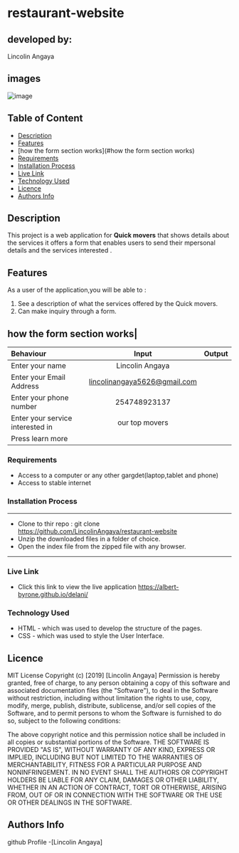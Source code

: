 # restaurant-website
 ## developed by:
  Lincolin Angaya
## images
 ![image](./assets/images/)
 ## Table of Content
 - [Description](#description)
 - [Features](#features)
 - [how the form section works](#how the form section works)
 - [Requirements](#requirements)
 - [Installation Process](#installation-Process)
 - [Live Link](#Live-Link)
 - [Technology  Used](#technology-Used)
 - [Licence](#licence)
 - [Authors Info](#Authors-Info)
 ## Description
 <p>This project is a web application for  <b>Quick movers</b> that shows details about the services it offers a form that enables users to send their mpersonal details and the services interested .</p>

## Features
As a user of the application,you will be able to :
1. See a description of what the services offered by the Quick movers.
1. Can make inquiry through a form.

## how the form section works|
| Behaviour      | Input        | Output       |
| :------------- | :----------: | -----------: |
|  Enter your name  |   Lincolin Angaya |     |
| Enter your Email Address  | lincolinangaya5626@gmail.com | 
| Enter your phone number |  254748923137    | 
| Enter your service interested in |  our top movers   | |  malto house  | |  e.t.c  | 
| Press learn more |  
 ###  Requirements
 * Access to  a computer or any other gargdet(laptop,tablet and phone)
 * Access to  stable internet
 ### Installation Process
 ****
* Clone to thir repo : git clone https://github.com/LincolinAngaya/restaurant-website
* Unzip the downloaded files in a folder of choice.
* Open the index file from the zipped file with any browser.
 ****
### Live Link
- Click this link to view the live application https://albert-byrone.github.io/delani/
### Technology  Used
* HTML - which was used to develop the structure of the pages.
* CSS - which was used to style the User Interface.
## Licence
MIT License
Copyright (c) [2019] [Lincolin Angaya]
Permission is hereby granted, free of charge, to any person obtaining a copy
of this software and associated documentation files (the "Software"), to deal
in the Software without restriction, including without limitation the rights
to use, copy, modify, merge, publish, distribute, sublicense, and/or sell
copies of the Software, and to permit persons to whom the Software is
furnished to do so, subject to the following conditions:

The above copyright notice and this permission notice shall be included in all
copies or substantial portions of the Software.
THE SOFTWARE IS PROVIDED "AS IS", WITHOUT WARRANTY OF ANY KIND, EXPRESS OR
IMPLIED, INCLUDING BUT NOT LIMITED TO THE WARRANTIES OF MERCHANTABILITY,
FITNESS FOR A PARTICULAR PURPOSE AND NONINFRINGEMENT. IN NO EVENT SHALL THE
AUTHORS OR COPYRIGHT HOLDERS BE LIABLE FOR ANY CLAIM, DAMAGES OR OTHER
LIABILITY, WHETHER IN AN ACTION OF CONTRACT, TORT OR OTHERWISE, ARISING FROM,
OUT OF OR IN CONNECTION WITH THE SOFTWARE OR THE USE OR OTHER DEALINGS IN THE
SOFTWARE.
## Authors Info
github Profile -[Lincolin Angaya] 

